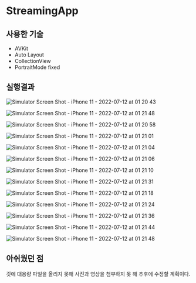 # StreamingApp

## 사용한 기술
 * AVKit
 * Auto Layout
 * CollectionView
 * PortraitMode fixed
 
## 실행결과

![Simulator Screen Shot - iPhone 11 - 2022-07-12 at 01 20 43](https://user-images.githubusercontent.com/71163980/178311453-7499eba9-9d48-43c4-b63e-520d435999c1.png)

![Simulator Screen Shot - iPhone 11 - 2022-07-12 at 01 21 48](https://user-images.githubusercontent.com/71163980/178311920-f9d23a38-cb74-4bda-b6de-643bf6bb4515.png)

![Simulator Screen Shot - iPhone 11 - 2022-07-12 at 01 20 58](https://user-images.githubusercontent.com/71163980/178311951-3ca6056f-2174-4985-9964-2ed7c96c7dd1.png)

![Simulator Screen Shot - iPhone 11 - 2022-07-12 at 01 21 01](https://user-images.githubusercontent.com/71163980/178311961-6c242aa4-1571-446e-81cb-21567f3a0c4c.png)

![Simulator Screen Shot - iPhone 11 - 2022-07-12 at 01 21 04](https://user-images.githubusercontent.com/71163980/178313052-03f84c5e-ac37-49f9-a3ee-ac08b3a55ae2.png)

![Simulator Screen Shot - iPhone 11 - 2022-07-12 at 01 21 06](https://user-images.githubusercontent.com/71163980/178313097-ce23d426-813b-43fa-86a6-05bfe742aa38.png)

![Simulator Screen Shot - iPhone 11 - 2022-07-12 at 01 21 10](https://user-images.githubusercontent.com/71163980/178313106-e203a995-b7ad-4d7a-8d40-eb0c41cb7d7c.png)

![Simulator Screen Shot - iPhone 11 - 2022-07-12 at 01 21 31](https://user-images.githubusercontent.com/71163980/178313137-26e96a8b-62c4-4feb-92f7-4f580ce88635.png)


![Simulator Screen Shot - iPhone 11 - 2022-07-12 at 01 21 18](https://user-images.githubusercontent.com/71163980/178313159-99d43775-d4ef-4212-ae96-1e6e3878dee1.png)

![Simulator Screen Shot - iPhone 11 - 2022-07-12 at 01 21 24](https://user-images.githubusercontent.com/71163980/178313194-eb1ec8a0-8e1c-4db8-95b6-17a51dcf6395.png)

![Simulator Screen Shot - iPhone 11 - 2022-07-12 at 01 21 36](https://user-images.githubusercontent.com/71163980/178313205-8a2ba14e-e13e-4639-8fb5-ad1b013da2c0.png)

![Simulator Screen Shot - iPhone 11 - 2022-07-12 at 01 21 44](https://user-images.githubusercontent.com/71163980/178313212-b171df82-a116-4b3c-a85e-ed286d8632f4.png)

![Simulator Screen Shot - iPhone 11 - 2022-07-12 at 01 21 48](https://user-images.githubusercontent.com/71163980/178313221-e54dec10-e0a9-43ba-ba96-ffa184fd1c85.png)

## 아쉬웠던 점

깃에 대용량 파일을 올리지 못해 사진과 영상을 첨부하지 못 해 추후에 수정할 계획이다.
